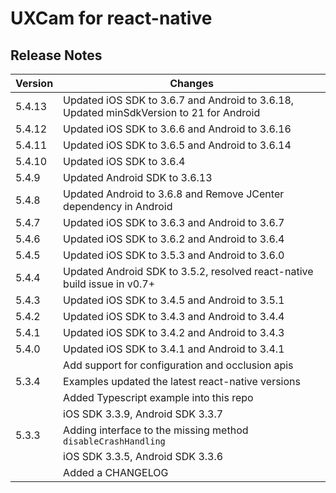 # UXCam for react-native


## Release Notes ##

Version | Changes
------- | ----------
5.4.13 | Updated iOS SDK to 3.6.7 and Android to 3.6.18, Updated minSdkVersion to 21 for Android
5.4.12 | Updated iOS SDK to 3.6.6 and Android to 3.6.16
5.4.11 | Updated iOS SDK to 3.6.5 and Android to 3.6.14
5.4.10 | Updated iOS SDK to 3.6.4
5.4.9 | Updated Android SDK to 3.6.13
5.4.8 | Updated Android to 3.6.8 and Remove JCenter dependency in Android
5.4.7 | Updated iOS SDK to 3.6.3 and Android to 3.6.7
5.4.6 | Updated iOS SDK to 3.6.2 and Android to 3.6.4
5.4.5 | Updated iOS SDK to 3.5.3 and Android to 3.6.0
5.4.4 | Updated Android SDK to 3.5.2, resolved react-native build issue in v0.7+
5.4.3	| Updated iOS SDK to 3.4.5 and Android to 3.5.1
5.4.2	| Updated iOS SDK to 3.4.3 and Android to 3.4.4
5.4.1	| Updated iOS SDK to 3.4.2 and Android to 3.4.3
5.4.0	| Updated iOS SDK to 3.4.1 and Android to 3.4.1
		| Add support for configuration and occlusion apis
5.3.4	| Examples updated the latest react-native versions
		| Added Typescript example into this repo
		| iOS SDK 3.3.9, Android SDK 3.3.7
5.3.3	| Adding interface to the missing method `disableCrashHandling`
		| iOS SDK 3.3.5, Android SDK 3.3.6
		| Added a CHANGELOG

